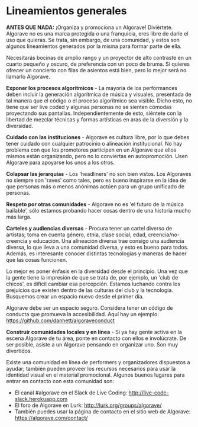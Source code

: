 # Lineamientos generales

**ANTES QUE NADA:** ¡Organiza y promociona un Algorave! Diviértete. Algorave no es una marca protegida o una franquicia, eres libre de darle el uso que quieras. Se trata, sin embargo, de una comunidad, y estos son algunos lineamientos generados por la misma para formar parte de ella.

Necesitarás bocinas de amplio rango y un proyector de alto contraste en un cuarto pequeño y oscuro, de preferencia con un poco de bruma. Si quieres ofrecer un concierto con filas de asientos está bien, pero lo mejor será no llamarlo Algorave.

**Exponer los procesos algorítmicos** -
La mayoría de los performances deben incluir la generación algorítmica de música y visuales, presentada de tal manera que el código o el proceso algorítmico sea visible. Dicho esto, no tiene que ser live coded y algunas personas no se sienten cómodas proyectando sus pantallas. Independientemente de esto, siéntete con la libertad de mezclar técnicas y formas artísticas en aras de la diversión y la diversidad.

**Cuidado con las instituciones** -
Algorave es cultura libre, por lo que debes tener cuidado con cualquier patrocinio o alineación institucional. No hay problema con que los promotores participen en un Algorave que ellos mismos están organizando, pero no lo conviertas en autopromoción. Usen Algorave para apoyarse los unos a los otros.

**Colapsar las jerarquías** -
Los 'headliners' no son bien vistos. Los Algoraves no siempre son 'raves' como tales, pero es bueno inspirarse en la idea de que personas más o menos anónimas actúen para un grupo unificado de personas.

**Respeto por otras comunidades** -
Algorave no es 'el futuro de la música bailable', sólo estamos probando hacer cosas dentro de una historia mucho más larga.

**Carteles y audiencias diversas** -
Procura tener un cartel diverso de artistas; toma en cuenta género, etnia, clase social, edad, creencia/no-creencia y educación. Una alineación diversa trae consigo una audiencia diversa, lo que lleva a una comunidad diversa, y esto es bueno para todos. Además, es interesante conocer distintas tecnologías y maneras de hacer que las cosas funcionen.

Lo mejor es poner énfasis en la diversidad desde el principio. Una vez que la gente tiene la impresión de que se trata de, por ejemplo, un 'club de chicos', es difícil cambiar esa percepción. Estamos luchando contra los prejuicios que existen dentro de las culturas del club y la tecnología. Busquemos crear un espacio nuevo desde el primer día.

Algorave debe ser un espacio seguro. Considera tener un código de conducta que promueva la accesibilidad. Aquí hay un ejemplo: https://github.com/danhett/algoraveconduct

**Construir comunidades locales y en línea** -
Si ya hay gente activa en la escena Algorave de tu área, ponte en contacto con ellos e involúcrate. De ser posible, asiste a un Algorave pensando en organizar uno. Son muy divertidos.

Existe una comunidad en línea de performers y organizadores dispuestos a ayudar; también pueden proveer los recursos necesarios para usar la identidad visual en el material promocional. Algunos buenos lugares para entrar en contacto con esta comunidad son:

* El canal #algorave en el Slack de Live Coding: http://live-code-slack.herokuapp.com
* El foro de Algorave en Lurk: http://lurk.org/groups/algorave/
* También puedes usar la página de contacto en el sitio web de Algorave: https://algorave.com/contact/
